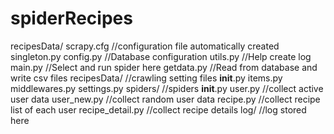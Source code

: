 # spiderRecipes

recipesData/
    scrapy.cfg          //configuration file automatically created
    singleton.py
    config.py           //Database configuration
    utils.py            //Help create log
    main.py             //Select and run spider here
    getdata.py          //Read from database and write csv files
    recipesData/
        //crawling setting files
        __init__.py
        items.py
        middlewares.py
        settings.py
        spiders/
            //spiders
                __init__.py
                user.py             //collect active user data
                user_new.py         //collect random user data
                recipe.py           //collect recipe list of each user
                recipe_detail.py    //collect recipe details
    log/
        //log stored here
